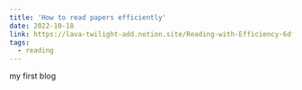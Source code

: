 ```yaml
---
title: 'How to read papers efficiently'
date: 2022-10-18
link: https://lava-twilight-add.notion.site/Reading-with-Efficiency-6df722b31a3a4d789cff7f9ed40960d6
tags:
  - reading
---
```


my first blog
